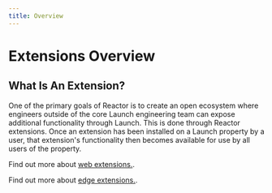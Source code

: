 ```yaml
---
title: Overview
---
```


# Extensions Overview

## What Is An Extension?

One of the primary goals of Reactor is to create an open ecosystem where engineers outside of the core Launch engineering team can expose additional functionality through Launch. This is done through Reactor extensions. Once an extension has been installed on a Launch property by a user, that extension's functionality then becomes available for use by all users of the property.

Find out more about [web extensions.](web_extensions).

Find out more about [edge extensions.](edge_extensions).
